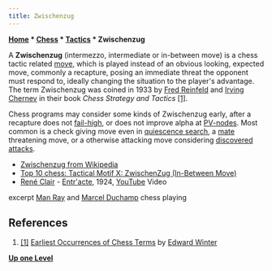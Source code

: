 ```yaml
---
title: Zwischenzug
---
```

**[Home](Home "Home") \* [Chess](Chess "Chess") \* [Tactics](Tactics "Tactics") \* Zwischenzug**


A **Zwischenzug** (intermezzo, intermediate or in-between move) is a chess tactic related [move](Moves "Moves"), which is played instead of an obvious looking, expected move, commonly a recapture, posing an immediate threat the opponent must respond to, ideally changing the situation to the player's advantage. The term Zwischenzug was coined in 1933 by [Fred Reinfeld](https://en.wikipedia.org/wiki/Fred_Reinfeld) and [Irving Chernev](https://en.wikipedia.org/wiki/Irving_Chernev) in their book *Chess Strategy and Tactics* <a id="cite-note-1" href="#cite-ref-1">[1]</a>. 


Chess programs may consider some kinds of Zwischenzug early, after a recapture does not [fail-high](Fail-High "Fail-High"), or does not improve alpha at [PV-nodes](Node_Types#PV "Node Types"). Most common is a check giving move even in [quiescence search](Quiescence_Search "Quiescence Search"), a [mate](Checkmate "Checkmate") threatening move, or a otherwise attacking move considering [discovered attacks](Discovered_Attack "Discovered Attack").






* [Zwischenzug from Wikipedia](https://en.wikipedia.org/wiki/Zwischenzug)
* [Top 10 chess: Tactical Motif X: ZwischenZug (In-Between Move)](http://www.top10chess.com/2008/10/tactical-motif-x-zwischenzug-in-between.html)
* [René Clair](https://en.wikipedia.org/wiki/Ren%C3%A9_Clair) - [Entr'acte](https://en.wikipedia.org/wiki/Entr%27acte_%28film%29), 1924, [YouTube](https://en.wikipedia.org/wiki/YouTube) Video


 excerpt [Man Ray](Category:Man_Ray "Category:Man Ray") and [Marcel Duchamp](Category:Marcel_Duchamp "Category:Marcel Duchamp") chess playing 
 
## References


1. <a id="cite-ref-1" href="#cite-note-1">[1]</a> [Earliest Occurrences of Chess Terms](http://www.chesshistory.com/winter/extra/earliest.html) by [Edward Winter](https://en.wikipedia.org/wiki/Edward_Winter_%28chess_historian%29)

**[Up one Level](Tactics "Tactics")**







 

